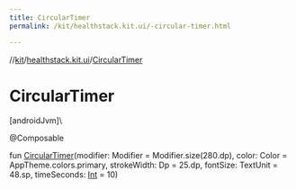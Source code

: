 ```yaml
---
title: CircularTimer
permalink: /kit/healthstack.kit.ui/-circular-timer.html

---
```

//[kit](../../index.html)/[healthstack.kit.ui](index.html)/[CircularTimer](-circular-timer.html)



# CircularTimer



[androidJvm]\




@Composable



fun [CircularTimer](-circular-timer.html)(modifier: Modifier = Modifier.size(280.dp), color: Color = AppTheme.colors.primary, strokeWidth: Dp = 25.dp, fontSize: TextUnit = 48.sp, timeSeconds: [Int](https://kotlinlang.org/api/latest/jvm/stdlib/kotlin/-int/index.html) = 10)




